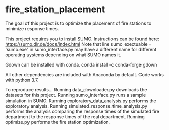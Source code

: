 # fire_station_placement
The goal of this project is to optimize the placement of fire stations to minimize response times.

This project requires you to install SUMO.  Instructions can be found here: https://sumo.dlr.de/docs/index.html
Note that line sumo_exectuable = 'sumo.exe' in sumo_interface.py may have a different name for different operating
systems depending on what SUMO names it.

Gdown can be installed with conda.
conda install -c conda-forge gdown

All other dependencies are included with Anaconda by default.  Code works with python 3.7.

To reproduce results...
Running data_downloader.py downloads the datasets for this project.
Running sumo_interface.py runs a sample simulation in SUMO.
Running exploratory_data_analysis.py performs the exploratory analysis.
Running simulated_response_time_analysis.py performs the analysis comparing the response times of the simulated fire
department to the response times of the real department.
Running optimize.py performs the fire station optimization.